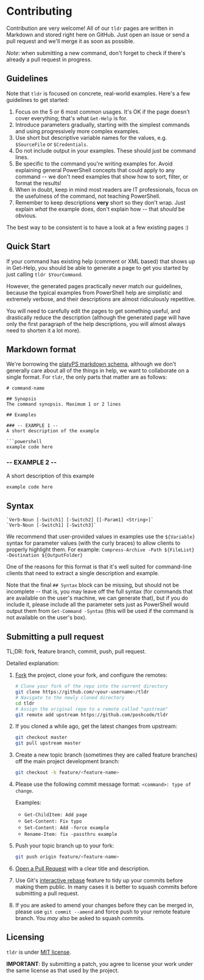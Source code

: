 # Contributing

Contribution are very welcome! All of our `tldr` pages are written in Markdown and stored right here on GitHub. Just open an issue or send a pull request and we'll merge it as soon as possible.

*Note*: when submitting a new command, don't forget to check if there's already a pull request in progress.

## Guidelines

Note that `tldr` is focused on concrete, real-world examples.
Here's a few guidelines to get started:

1. Focus on the 5 or 6 most common usages. It's OK if the page doesn't cover everything; that's what `Get-Help` is for.
2. Introduce parameters gradually, starting with the simplest commands and using progressively more complex examples.
3. Use short but descriptive variable names for the values, e.g. `$SourceFile` or `$Credentials`.
4. Do not include output in your examples. These should just be command lines.
5. Be specific to the command you're writing examples for. Avoid explaining general PowerShell concepts that could apply to any command -- we don't need examples that show how to sort, filter, or format the results!
6. When in doubt, keep in mind most readers are IT professionals, focus on the usefulness of the command, not teaching PowerShell.
7. Remember to keep descriptions **very** short so they don't wrap. Just explain _what_ the example does, don't explain how -- that _should_ be obvious.
 
The best way to be consistent is to have a look at a few existing pages :)

## Quick Start

If your command has existing help (comment or XML based) that shows up in Get-Help, you should be able to generate a page to get you started by just calling `tldr $YourCommand`.

However, the generated pages practically never match our guidelines, because the typical examples from PowerShell help are simplistic and extremely verbose, and their descriptions are almost ridiculously repetitive.

You will need to carefully edit the pages to get something useful, and drastically reduce the description (although the generated page will have only the first paragraph of the help descriptions, you will almost always need to shorten it a lot more).

## Markdown format

We're borrowing the [platyPS markdown schema](https://github.com/PowerShell/platyPS/blob/master/platyPS.schema.md), although we don't generally care about all of the things in help, we want to collaborate on a single format.  For `tldr`, the only parts that matter are as follows:


   ```posh
   # command-name

   ## Synopsis
   The command synopsis. Maximum 1 or 2 lines

   ## Examples

   ### -- EXAMPLE 1 -- 
   A short description of the example

   ```powershell
   example code here
   ```

   ### -- EXAMPLE 2 -- 
   A short description of this example

   ```powershell
   example code here
   ```

   ## Syntax

   ```
   `Verb-Noun [-Switch1] [-Switch2] [[-Param1] <String>]`
   `Verb-Noun [-Switch1] [-Switch3]`

   ```

We recommend that user-provided values in examples use the `${Variable}` syntax for parameter values (with the curly braces) to allow clients to properly highlight them. For example: `Compress-Archive -Path ${FileList} -Destination ${OutputFolder}`

One of the reasons for this format is that it's well suited for command-line clients that need to extract a single description and example.

Note that the final `## Syntax` block can be missing, but should not be incomplete -- that is, you may leave off the full syntax (for commands that are available on the user's machine, we can generate that), but if you do include it, please include all the parameter sets just as PowerShell would output them from `Get-Command -Syntax` (this will be used if the command is not available on the user's box).

## Submitting a pull request

TL;DR: fork, feature branch, commit, push, pull request.

Detailed explanation:

1. [Fork](http://help.github.com/fork-a-repo/) the project, clone your fork,
   and configure the remotes:

   ```bash
   # Clone your fork of the repo into the current directory
   git clone https://github.com/<your-username>/tldr
   # Navigate to the newly cloned directory
   cd tldr
   # Assign the original repo to a remote called "upstream"
   git remote add upstream https://github.com/poshcode/tldr
   ```

2. If you cloned a while ago, get the latest changes from upstream:

   ```bash
   git checkout master
   git pull upstream master
   ```

3. Create a new topic branch (sometimes they are called feature branches) off
   the main project development branch:

   ```bash
   git checkout -b feature/<feature-name>
   ```

4. Please use the following commit message format: 
   `<command>: type of change`.

   Examples:

   - `Get-ChildItem: Add page`
   - `Get-Content: Fix typo`
   - `Set-Content: Add -force example`
   - `Rename-Item: fix -passthru example`

7. Push your topic branch up to your fork:

   ```bash
   git push origin feature/<feature-name>
   ```

8. [Open a Pull Request](https://help.github.com/articles/using-pull-requests/)
    with a clear title and description.

9. Use Git's
   [interactive rebase](https://help.github.com/articles/interactive-rebase)
   feature to tidy up your commits before making them public.
   In many cases it is better to squash commits before submitting a pull request.

10. If you are asked to amend your changes before they can be merged in, please
   use `git commit --amend` and force push to your remote feature branch.
   You _may_ also be asked to squash commits.


## Licensing

`tldr` is under [MIT license](https://github.com/tldr-pages/tldr/blob/master/LICENSE.md).

**IMPORTANT**: By submitting a patch, you agree to license your work under the
same license as that used by the project.